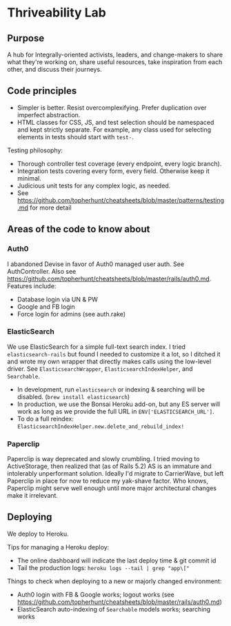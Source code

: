# Thriveability Lab


## Purpose

A hub for Integrally-oriented activists, leaders, and change-makers to share what they're working on, share useful resources, take inspiration from each other, and discuss their journeys.


## Code principles

- Simpler is better. Resist overcomplexifying. Prefer duplication over imperfect abstraction.
- HTML classes for CSS, JS, and test selection should be namespaced and kept strictly separate. For example, any class used for selecting elements in tests should start with `test-`.

Testing philosophy:

- Thorough controller test coverage (every endpoint, every logic branch).
- Integration tests covering every form, every field. Otherwise keep it minimal.
- Judicious unit tests for any complex logic, as needed.
- See https://github.com/topherhunt/cheatsheets/blob/master/patterns/testing.md for more detail


## Areas of the code to know about


### Auth0

I abandoned Devise in favor of Auth0 managed user auth. See AuthController. Also see https://github.com/topherhunt/cheatsheets/blob/master/rails/auth0.md. Features include:

- Database login via UN & PW
- Google and FB login
- Force login for admins (see auth.rake)


### ElasticSearch

We use ElasticSearch for a simple full-text search index. I tried `elasticsearch-rails` but found I needed to customize it a lot, so I ditched it and wrote my own wrapper that directly makes calls using the low-level driver. See `ElasticsearchWrapper`, `ElasticsearchIndexHelper`, and `Searchable`.

- In development, run `elasticsearch` or indexing & searching will be disabled. (`brew install elasticsearch`)
- In production, we use the Bonsai Heroku add-on, but any ES server will work as long as we provide the full URL in `ENV['ELASTICSEARCH_URL']`.
- To do a full reindex: `ElasticsearchIndexHelper.new.delete_and_rebuild_index!`


### Paperclip

Paperclip is way deprecated and slowly crumbling. I tried moving to ActiveStorage, then realized that (as of Rails 5.2) AS is an immature and intolerably unperformant solution. Ideally I'd migrate to CarrierWave, but left Paperclip in place for now to reduce my yak-shave factor. Who knows, Paperclip might serve well enough until more major architectural changes make it irrelevant.


## Deploying

We deploy to Heroku.

Tips for managing a Heroku deploy:

- The online dashboard will indicate the last deploy time & git commit id
- Tail the production logs: `heroku logs --tail | grep "app\["`

Things to check when deploying to a new or majorly changed environment:

- Auth0 login with FB & Google works; logout works
  (see https://github.com/topherhunt/cheatsheets/blob/master/rails/auth0.md)
- ElasticSearch auto-indexing of `Searchable` models works; searching works
